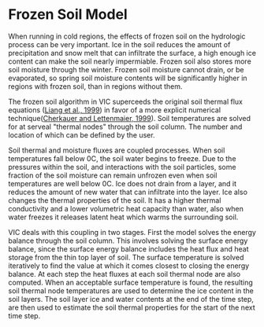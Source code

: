 # Frozen Soil Model

When running in cold regions, the effects of frozen soil on the hydrologic process can be very important. Ice in the soil reduces the amount of precipitation and snow melt that can infiltrate the surface, a high enough ice content can make the soil nearly impermiable. Frozen soil also stores more soil moisture through the winter. Frozen soil moisture cannot drain, or be evaporated, so spring soil moisture contents will be significantly higher in regions with frozen soil, than in regions without them.

The frozen soil algorithm in VIC superceeds the original soil thermal flux equations ([Liang et al., 1999](../Documentation/References.md#vic)) in favor of a more explicit numerical technique([Cherkauer and Lettenmaier, 1999](../Documentation/References.md#vic)). Soil temperatures are solved for at serveal "thermal nodes" through the soil column. The number and location of which can be defined by the user.

Soil thermal and moisture fluxes are coupled processes. When soil temperatures fall below 0C, the soil water begins to freeze. Due to the pressures within the soil, and interactions with the soil particles, some fraction of the soil moisture can remain unfrozen even when soil temperatures are well below 0C. Ice does not drain from a layer, and it reduces the amount of new water that can infiltrate into the layer. Ice also changes the thermal properties of the soil. It has a higher thermal conductivity and a lower volumetric heat capacity than water, also when water freezes it releases latent heat which warms the surrounding soil.

VIC deals with this coupling in two stages. First the model solves the energy balance through the soil column. This involves solving the surface energy balance, since the surface energy balance includes the heat flux and heat storage from the thin top layer of soil. The surface temperature is solved iteratively to find the value at which it comes closest to closing the energy balance. At each step the heat fluxes at each soil thermal node are also computed. When an acceptable surface temperature is found, the resulting soil thermal node temperatures are used to determine the ice content in the soil layers. The soil layer ice and water contents at the end of the time step, are then used to estimate the soil thermal properties for the start of the next time step.
